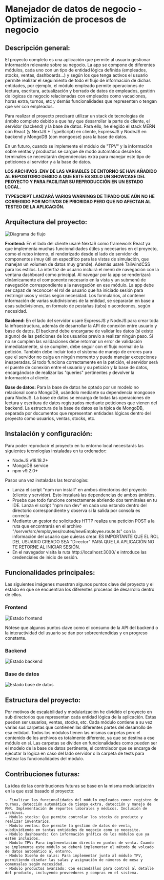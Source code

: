 # Manejador de datos de negocio - Optimización de procesos de negocio

## Descripción general:

El proyecto completo es una aplicación que permite al usuario gestionar información relevante sobre su negocio. La app se compone de diferentes módulos, cada uno con un tipo de entidad lógica definida (empleados, stocks, ventas, dashboards...) y según los que tenga activos el usuario permite realizar el seguimiento de todo el flujo de información de dichas entidades, por ejemplo, el módulo empleado permite operaciones de lectura, escritura, actualización y borrado de datos de empleados, gestión de lógicas de negocio relacionadas con empleados como vacaciones, horas extra, turnos, etc y demás funcionalidades que representen o tengan que ver con empleados.

Para realizar el proyecto precisaré utilizar un stack de tecnologías de ámbito completo debido a que hay que desarrollar la parte de cliente, el servidor (backend) y la base de datos. Para ello, he elegido el stack MERN con React (y NextJS + TypeScript) en cliente, ExpressJS y NodeJS en backend y MongoDB (con mongoose) para la base de datos.

En un futuro, cuando se implemente el módulo de "TPV" y la información sobre ventas y productos se cargue de modo automático desde los terminales se necesitarán dependencias extra para manejar este tipo de peticiones al servidor y a la base de datos.

**LOS ARCHIVOS .ENV DE LAS VARIABLES DE ENTORNO SE HAN AÑADIDO AL REPOSITORIO DEBIDO A QUE ESTE ES SOLO UN SHOWCASE DEL PROYECTO Y PARA FACILITAR SU REPRODUCCIÓN EN UN ESTADO LOCAL.**

**TYPESCRIPT LANZARÁ VARIOS WARNINGS DE TIPADO QUE AÚN NO HE CORREGIDO POR MOTIVOS DE PRIORIDAD PERO QUE NO AFECTAN AL TESTEO DE LA APLICACIÓN.**

## Arquitectura del proyecto:

![Diagrama de flujo](/img/flow-diagram.jpg)

**Frontend:** En el lado del cliente usaré NextJS como framework React ya que implementa muchas funcionalidades útiles y necesarios en el proyecto, como el ruteo interno, el renderizado desde el lado de servidor de componentes (muy útil en específico para las vistas de simulación, que manejan un volumen de datos muy grande). Además usaré TailwindCSS para los estilos.
La interfaz de usuario incluirá el menú de navegación con la ventana dashboard como principal. Al navegar por la app se renderizará dinámicamente el componente necesario en la vista y un submenú de navegación correspondiente a la navegación en ese módulo. La app debe ser capaz de reconocer el rol de usuario que ha iniciado sesión para restringir usos y vistas según necesidad. Los formularios, al contener información de varias subdivisiones de la entidad, se separarán en base a esas subdivisiones, en formato de pestañas (tabs) o acordeones, según necesidad.

**Backend:** En el lado del servidor usaré ExpressJS y NodeJS para crear toda la infraestructura, además de desarrollar la API de conexión entre usuario y base de datos. El backend debe encargarse de validar los datos (si existe alguno) de las peticiones de los usuarios previo a realizar ningún paso. Si no se cumplen las validaciones debe retornar un error de validación inmediatamente, si se cumplen, debe seguir con el flujo normal de la petición.
También debe incluir todo el sistema de manejo de errores para que el servidor no caiga en ningún momento y pueda manejar excepciones inesperadas. Si todo funciona correctamente en la petición, el servidor será el puente de conexión entre el usuario y su petición y la base de datos, encargándose de realizar las "queries" pertinentes y devolver la información al cliente.

**Base de datos:** Para la base de datos he optado por un modelo no relacional como MongoDB, usándolo mediante su dependencia mongoose para NodeJS. La base de datos se encarga de todas las operaciones de lectura y escritura de datos registrados mediante peticiones que vienen del backend. La estructura de la base de datos es la típica de MongoDB, separada por documentos que representan entidades lógicas dentro del proyecto como usuarios, ventas, stocks, etc.

## Instalación y configuración:

Para poder reproducir el proyecto en tu entorno local necesitarás las siguientes tecnologías instaladas en tu ordenador:

- NodeJS v18.18.2+
- MongoDB service
- npm v9.2.0+

Pasos una vez instaladas las tecnologías:

- Lanza el script "npm run install" en ambos directorios del proyecto (cliente y servidor). Esto instalará las dependencias de ambos ámbitos.
- Prueba que todo funcione correctamente abriendo dos terminales en tu IDE. Lanza el script "npm run dev" en cada una estando dentro del directorio correspondiente y observa si la salida por consola es correcta.
- Mediante un gestor de solicitudes HTTP realiza una petición POST a la ruta que encontrarás en el archivo "/server/src/employees/routes/newEmployee.route.ts" con la información del usuario que quieras crear. ES IMPORTANTE QUE EL ROL DEL USUARIO CREADO SEA "Director" PARA QUE LA APLICACIÓN NO TE RETORNE AL INICIAR SESIÓN.
- En el navegador visita la ruta http://localhost:3000/ e introduce las credenciales de inicio de sesión.

## Funcionalidades principales:

Las siguientes imágenes muestran algunos puntos clave del proyecto y el estado en que se encuentran los diferentes procesos de desarrollo dentro de ellos.

### Frontend

![Estado frontend](/img/frontend-status.jpg)

Nótese que algunos puntos clave como el consumo de la API del backend o la interactividad del usuario se dan por sobreentendidas y en progreso constante.

### Backend

![Estado backend](/img/backend-status.jpg)

### Base de datos

![Estado base de datos](/img/database-status.jpg)

## Estructura del proyecto:

Por motivos de escalabilidad y modularización he dividido el proyecto en sub directorios que representan cada entidad lógica de la aplicación. Estas pueden ser usuarios, ventas, stocks, etc.
Cada módulo contiene a su vez varias sus carpetas que contienen las diferentes partes del desarrollo de esa entidad. Todos los módulos tienen las mismas carpetas pero el contenido de los archivos es totalmente diferente, ya que se destina a ese módulo en sí. Las carpetas se dividen en funcionalidades como pueden ser el modelo de la base de datos pertinente, el controlador que se encarga de ejecutar la lógica en caso del lado servidor o la carpeta de tests para testear las funcionalidades del módulo.

## Contribuciones futuras:

La idea de las contribuciones futuras se base en la misma modularización en la que está basado el proyecto:

    - Finalizar las funcionalidades del módulo empleados como: registro de turnos, detección automática de tiempo extra, detección y manejo de FNR. Implementación de reportes laborales y médicos. Inclusión de archivos.
    - Módulo stocks: Que permite controlar los stocks de producto y realizar inventarios.
    - Módulo ventas: Que permite la gestión de datos de venta, subdividiendo en tantas entidades de negocio como se necesite.
    - Módulo dashboards: Con información gráfica de los módulos que ya estén incluídos.
    - Módulo TPV: Para implementación directa en puntos de venta. Cuando se implemente este módulo se deberá implementar el método de volcado de datos automático al entorno.
    - Módulo Diseño de salas: Para implementar junto al módulo TPV, permitiendo diseñar las salas y asignación de números de mesa y comensales según necesidad.
    - Módulo productos avanzado: Con escandallos para control al detalle del producto, incluyendo proveedores y compras en el sistema.
